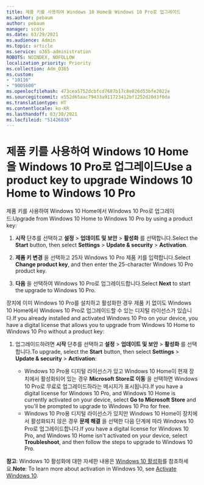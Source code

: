 ```yaml
---
title: 제품 키를 사용하여 Windows 10 Home을 Windows 10 Pro로 업그레이드
ms.author: pebaum
author: pebaum
manager: scotv
ms.date: 03/29/2021
ms.audience: Admin
ms.topic: article
ms.service: o365-administration
ROBOTS: NOINDEX, NOFOLLOW
localization_priority: Priority
ms.collection: Adm_O365
ms.custom:
- "10116"
- "9005600"
ms.openlocfilehash: 473cea5752dcbfcd7687b17c8e026d53bfe2022e
ms.sourcegitcommit: e552d65aac79433a911723412bf1252d20d3f0da
ms.translationtype: HT
ms.contentlocale: ko-KR
ms.lasthandoff: 03/30/2021
ms.locfileid: "51426836"
---
```

# <a name="use-a-product-key-to-upgrade-windows-10-home-to-windows-10-pro"></a><span data-ttu-id="d85d6-102">제품 키를 사용하여 Windows 10 Home을 Windows 10 Pro로 업그레이드</span><span class="sxs-lookup"><span data-stu-id="d85d6-102">Use a product key to upgrade Windows 10 Home to Windows 10 Pro</span></span>

<span data-ttu-id="d85d6-103">제품 키를 사용하여 Windows 10 Home에서 Windows 10 Pro로 업그레이드:</span><span class="sxs-lookup"><span data-stu-id="d85d6-103">Upgrade from Windows 10 Home to Windows 10 Pro by using a product key:</span></span>

1. <span data-ttu-id="d85d6-104">**시작** 단추를 선택하고 **설정** > **업데이트 및 보안** > **활성화** 를 선택합니다.</span><span class="sxs-lookup"><span data-stu-id="d85d6-104">Select the **Start** button, then select **Settings** > **Update & security** > **Activation**.</span></span>

1. <span data-ttu-id="d85d6-105">**제품 키 변경** 을 선택하고 25자 Windows 10 Pro 제품 키를 입력합니다.</span><span class="sxs-lookup"><span data-stu-id="d85d6-105">Select **Change product key**, and then enter the 25-character Windows 10 Pro product key.</span></span>

1. <span data-ttu-id="d85d6-106">**다음** 을 선택하여 Windows 10 Pro로 업그레이드합니다.</span><span class="sxs-lookup"><span data-stu-id="d85d6-106">Select **Next** to start the upgrade to Windows 10 Pro.</span></span>

<span data-ttu-id="d85d6-107">장치에 이미 Windows 10 Pro를 설치하고 활성화한 경우 제품 키 없이도 Windows 10 Home에서 Windows 10 Pro로 업그레이드할 수 있는 디지털 라이선스가 있습니다.</span><span class="sxs-lookup"><span data-stu-id="d85d6-107">If you already installed and activated Windows 10 Pro on your device, you have a digital license that allows you to upgrade from Windows 10 Home to Windows 10 Pro without a product key:</span></span>

1. <span data-ttu-id="d85d6-108">업그레이드하려면 **시작** 단추를 선택하고 **설정** > **업데이트 및 보안** > **활성화** 를 선택합니다.</span><span class="sxs-lookup"><span data-stu-id="d85d6-108">To upgrade, select the **Start** button, then select **Settings** > **Update & security** > **Activation**:</span></span>

    - <span data-ttu-id="d85d6-109">Windows 10 Pro용 디지털 라이선스가 있고 Windows 10 Home이 현재 장치에서 활성화되어 있는 경우 **Microsoft Store로 이동** 을 선택하면 Windows 10 Pro로 무료로 업그레이드하라는 메시지가 표시됩니다.</span><span class="sxs-lookup"><span data-stu-id="d85d6-109">If you have a digital license for Windows 10 Pro, and Windows 10 Home is currently activated on your device, select **Go to Microsoft Store** and you'll be prompted to upgrade to Windows 10 Pro for free.</span></span>
    - <span data-ttu-id="d85d6-110">Windows 10 Pro용 디지털 라이선스가 있지만 Windows 10 Home이 장치에서 활성화되지 않은 경우 **문제 해결** 을 선택한 다음 단계에 따라 Windows 10 Pro로 업그레이드합니다.</span><span class="sxs-lookup"><span data-stu-id="d85d6-110">If you have a digital license for Windows 10 Pro, and Windows 10 Home isn't activated on your device, select **Troubleshoot**, and then follow the steps to upgrade to Windows 10 Pro.</span></span>

<span data-ttu-id="d85d6-111">**참고**: Windows 10 활성화에 대한 자세한 내용은 [Windows 10 활성화](https://support.microsoft.com/windows/activate-windows-10-c39005d4-95ee-b91e-b399-2820fda32227)를 참조하세요.</span><span class="sxs-lookup"><span data-stu-id="d85d6-111">**Note**: To learn more about activation in Windows 10, see [Activate Windows 10](https://support.microsoft.com/windows/activate-windows-10-c39005d4-95ee-b91e-b399-2820fda32227).</span></span>